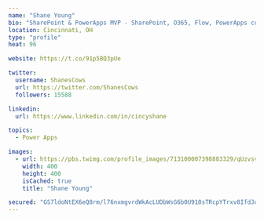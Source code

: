```yaml
---
name: "Shane Young"
bio: "SharePoint & PowerApps MVP - SharePoint, O365, Flow, PowerApps consulting? @PowerApps911 | Pure Snark? You found it."
location: Cincinnati, OH
type: "profile"
heat: 96

website: https://t.co/91p5BQ3pUe

twitter:
  username: ShanesCows
  url: https://twitter.com/ShanesCows
  followers: 15588

linkedin:
  url: https://www.linkedin.com/in/cincyshane

topics:
  - Power Apps

images:
  - url: https://pbs.twimg.com/profile_images/713100007398883329/qUzvsvQ3_400x400.jpg
    width: 400
    height: 400
    isCached: true
    title: "Shane Young"

secured: "GS7ldoNtEX6eQ8rm/l76nxmgvrdWkAcLUDbWsG6b0U910sTRcpYTrxv8IfdJoffTNUcwOAg36UhL64VuGdU1ISmRNegWdB5XHmkA3J7Kungl19Ea8y56xLKNLurqekawedrOU+lSzGCPCttD/F6brOvoA9TCELWUbYK5uErb+XiZNGsalVT5h8m4pabVEWggfl09GYcHJ9gNJE0rP6hR2niBvydAElGnTyTSnVIPZQ4FcQ0hKalrYdUlsNMSmSflQuw5udjmNu653SLLLgw+oCG0bChJWHruBXTMkjdL/Rez07UC2+9rsbUcO8foM1HIIVxBwStaMnk60UsfRE50Yy//Udo9tWN9HA2NwPCLVAg6osuVVUPFTdtMrgpTJgltp3pXe8GsLaNxq07AHwUXxfDMXueto+wbQqfoTsMvkK8=;4HiruCxArjb17wzbUCv4kA=="
---
```


